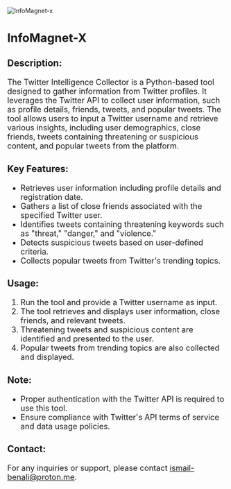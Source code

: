 ![InfoMagnet-x](https://github.com/Ismail-Benali/InfoMagnet-X/assets/90980178/770d1fb6-e1b0-4f6f-9cd1-8df1d2e822f5)

<font size="4">
  
## InfoMagnet-X

### Description:

The Twitter Intelligence Collector is a Python-based tool designed to gather information from Twitter profiles. It leverages the Twitter API to collect user information, such as profile details, friends, tweets, and popular tweets. The tool allows users to input a Twitter username and retrieve various insights, including user demographics, close friends, tweets containing threatening or suspicious content, and popular tweets from the platform.

### Key Features:

- Retrieves user information including profile details and registration date.
- Gathers a list of close friends associated with the specified Twitter user.
- Identifies tweets containing threatening keywords such as "threat," "danger," and "violence."
- Detects suspicious tweets based on user-defined criteria.
- Collects popular tweets from Twitter's trending topics.

### Usage:

1. Run the tool and provide a Twitter username as input.
2. The tool retrieves and displays user information, close friends, and relevant tweets.
3. Threatening tweets and suspicious content are identified and presented to the user.
4. Popular tweets from trending topics are also collected and displayed.

### Note:
- Proper authentication with the Twitter API is required to use this tool.
- Ensure compliance with Twitter's API terms of service and data usage policies.

### Contact:

For any inquiries or support, please contact ismail-benali@proton.me.
